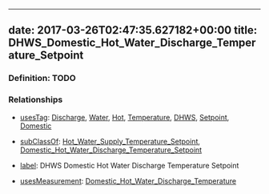 
---
date: 2017-03-26T02:47:35.627182+00:00
title: DHWS_Domestic_Hot_Water_Discharge_Temperature_Setpoint
---
### Definition: TODO

### Relationships

* [usesTag](https://brickschema.org/schema/1.0/BrickFrame#usesTag): [Discharge](https://brickschema.org/schema/1.0/BrickTag#Discharge), [Water](https://brickschema.org/schema/1.0/BrickTag#Water), [Hot](https://brickschema.org/schema/1.0/BrickTag#Hot), [Temperature](https://brickschema.org/schema/1.0/BrickTag#Temperature), [DHWS](https://brickschema.org/schema/1.0/BrickTag#DHWS), [Setpoint](https://brickschema.org/schema/1.0/BrickTag#Setpoint), [Domestic](https://brickschema.org/schema/1.0/BrickTag#Domestic)

* [subClassOf](http://www.w3.org/2000/01/rdf-schema#subClassOf): [Hot_Water_Supply_Temperature_Setpoint](https://brickschema.org/schema/1.0/Brick#Hot_Water_Supply_Temperature_Setpoint), [Domestic_Hot_Water_Discharge_Temperature_Setpoint](https://brickschema.org/schema/1.0/Brick#Domestic_Hot_Water_Discharge_Temperature_Setpoint)

* [label](http://www.w3.org/2000/01/rdf-schema#label): DHWS Domestic Hot Water Discharge Temperature Setpoint

* [usesMeasurement](https://brickschema.org/schema/1.0/BrickFrame#usesMeasurement): [Domestic_Hot_Water_Discharge_Temperature](https://brickschema.org/schema/1.0/Brick#Domestic_Hot_Water_Discharge_Temperature)
